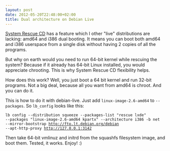 ```yaml
---
layout: post
date: 2012-05-20T22:48:00+02:00
title: Dual architecture on Debian Live
---
```


[System Rescue CD][sysrescuecd] has a feature which I other "live"
distributions are lacking: amd64 and i386 dual booting. It means you can boot
both amd64 and i386 userspace from a single disk without having 2 copies of all
the programs.

But why on earth would you need to run 64-bit kernel while rescuing the system?
Because if it already has 64-bit Linux installed, you would appreciate
chrooting. This is why System Rescue CD flexibility helps.

How does this work? Well, you just boot a 64 bit kernel and run 32-bit
programs. Not a big deal, because all you want from amd64 is chroot. And you
can do it.

This is how to do it with debian-live. Just add `linux-image-2.6-amd64` to
`--packages`. So `lb_config` looks like this:

<code>lb config --distribution squeeze --packages-list "rescue lxde" --packages "linux-image-2.6-amd64 kpartx" --architecture i386 -b net --mirror-bootstrap http://ftp.lt.debian.org/debian --apt-http-proxy http://127.0.0.1:3142</code>

Then take 64-bit vmlinuz and initrd from the squashfs filesystem image, and
boot them. Tested, it works. Enjoy! :)

[sysrescuecd]: http://www.sysresccd.org
